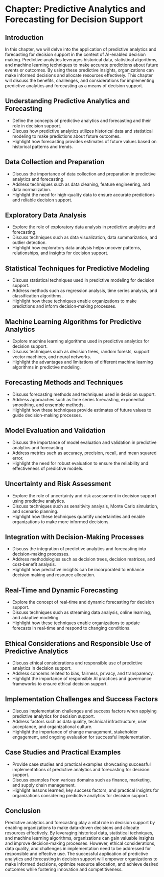Chapter: Predictive Analytics and Forecasting for Decision Support
==================================================================

Introduction
------------

In this chapter, we will delve into the application of predictive analytics and forecasting for decision support in the context of AI-enabled decision making. Predictive analytics leverages historical data, statistical algorithms, and machine learning techniques to make accurate predictions about future events or outcomes. By using these predictive insights, organizations can make informed decisions and allocate resources effectively. This chapter will discuss the benefits, challenges, and considerations for implementing predictive analytics and forecasting as a means of decision support.

Understanding Predictive Analytics and Forecasting
--------------------------------------------------

* Define the concepts of predictive analytics and forecasting and their role in decision support.
* Discuss how predictive analytics utilizes historical data and statistical modeling to make predictions about future outcomes.
* Highlight how forecasting provides estimates of future values based on historical patterns and trends.

Data Collection and Preparation
-------------------------------

* Discuss the importance of data collection and preparation in predictive analytics and forecasting.
* Address techniques such as data cleaning, feature engineering, and data normalization.
* Highlight the need for high-quality data to ensure accurate predictions and reliable decision support.

Exploratory Data Analysis
-------------------------

* Explore the role of exploratory data analysis in predictive analytics and forecasting.
* Discuss techniques such as data visualization, data summarization, and outlier detection.
* Highlight how exploratory data analysis helps uncover patterns, relationships, and insights for decision support.

Statistical Techniques for Predictive Modeling
----------------------------------------------

* Discuss statistical techniques used in predictive modeling for decision support.
* Address methods such as regression analysis, time series analysis, and classification algorithms.
* Highlight how these techniques enable organizations to make predictions and inform decision-making processes.

Machine Learning Algorithms for Predictive Analytics
----------------------------------------------------

* Explore machine learning algorithms used in predictive analytics for decision support.
* Discuss techniques such as decision trees, random forests, support vector machines, and neural networks.
* Highlight the advantages and limitations of different machine learning algorithms in predictive modeling.

Forecasting Methods and Techniques
----------------------------------

* Discuss forecasting methods and techniques used in decision support.
* Address approaches such as time series forecasting, exponential smoothing, and ensemble methods.
* Highlight how these techniques provide estimates of future values to guide decision-making processes.

Model Evaluation and Validation
-------------------------------

* Discuss the importance of model evaluation and validation in predictive analytics and forecasting.
* Address metrics such as accuracy, precision, recall, and mean squared error.
* Highlight the need for robust evaluation to ensure the reliability and effectiveness of predictive models.

Uncertainty and Risk Assessment
-------------------------------

* Explore the role of uncertainty and risk assessment in decision support using predictive analytics.
* Discuss techniques such as sensitivity analysis, Monte Carlo simulation, and scenario planning.
* Highlight how these techniques quantify uncertainties and enable organizations to make more informed decisions.

Integration with Decision-Making Processes
------------------------------------------

* Discuss the integration of predictive analytics and forecasting into decision-making processes.
* Address methodologies such as decision trees, decision matrices, and cost-benefit analysis.
* Highlight how predictive insights can be incorporated to enhance decision making and resource allocation.

Real-Time and Dynamic Forecasting
---------------------------------

* Explore the concept of real-time and dynamic forecasting for decision support.
* Discuss techniques such as streaming data analysis, online learning, and adaptive modeling.
* Highlight how these techniques enable organizations to update forecasts in real-time and respond to changing conditions.

Ethical Considerations and Responsible Use of Predictive Analytics
------------------------------------------------------------------

* Discuss ethical considerations and responsible use of predictive analytics in decision support.
* Address concerns related to bias, fairness, privacy, and transparency.
* Highlight the importance of responsible AI practices and governance frameworks to ensure ethical decision support.

Implementation Challenges and Success Factors
---------------------------------------------

* Discuss implementation challenges and success factors when applying predictive analytics for decision support.
* Address factors such as data quality, technical infrastructure, user acceptance, and organizational culture.
* Highlight the importance of change management, stakeholder engagement, and ongoing evaluation for successful implementation.

Case Studies and Practical Examples
-----------------------------------

* Provide case studies and practical examples showcasing successful implementations of predictive analytics and forecasting for decision support.
* Discuss examples from various domains such as finance, marketing, and supply chain management.
* Highlight lessons learned, key success factors, and practical insights for organizations considering predictive analytics for decision support.

Conclusion
----------

Predictive analytics and forecasting play a vital role in decision support by enabling organizations to make data-driven decisions and allocate resources effectively. By leveraging historical data, statistical techniques, and machine learning algorithms, organizations can gain valuable insights and improve decision-making processes. However, ethical considerations, data quality, and challenges in implementation need to be addressed for responsible and effective use. The successful application of predictive analytics and forecasting in decision support will empower organizations to make informed decisions, optimize resource allocation, and achieve desired outcomes while fostering innovation and competitiveness.
